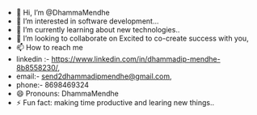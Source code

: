 - 👋 Hi, I’m @DhammaMendhe
- 👀 I’m interested in software development...
- 🌱 I’m currently learning about new technologies..
- 💞️ I’m looking to collaborate on Excited to co-create success with you,
- 📫 How to reach me
- linkedin :- https://www.linkedin.com/in/dhammadip-mendhe-8b8558230/,
- email:- send2dhammadipmendhe@gmail.com,
- phone:- 8698469324
- 😄 Pronouns: DhammaMendhe
- ⚡ Fun fact: making time productive and learing new things..

<!---
DhammaMendhe/DhammaMendhe is a ✨ special ✨ repository because its `README.md` (this file) appears on your GitHub profile.
You can click the Preview link to take a look at your changes.
--->
